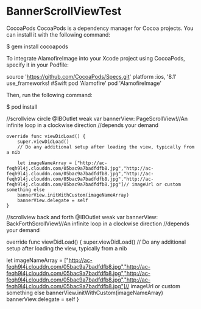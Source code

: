 # BannerScrollViewTest

CocoaPods
CocoaPods is a dependency manager for Cocoa projects. You can install it with the following command:


$ gem install cocoapods


To integrate AlamofireImage into your Xcode project using CocoaPods, specify it in your Podfile:

source 'https://github.com/CocoaPods/Specs.git'
platform :ios, '8.1'
use_frameworks!
#Swift
pod 'Alamofire'
pod 'AlamofireImage'

Then, run the following command:

$ pod install

//scrollview circle
    @IBOutlet weak var bannerView: PageScrollView!//An infinite loop in a clockwise direction
    //depends your demand

    override func viewDidLoad() {
        super.viewDidLoad()
        // Do any additional setup after loading the view, typically from a nib
        
        let imageNameArray = ["http://ac-feqh9l4j.clouddn.com/05bac9a7badfdfb8.jpg","http://ac-feqh9l4j.clouddn.com/05bac9a7badfdfb8.jpg","http://ac-feqh9l4j.clouddn.com/05bac9a7badfdfb8.jpg","http://ac-feqh9l4j.clouddn.com/05bac9a7badfdfb8.jpg"]// imageUrl or custom something else
        bannerView.initWithCustom(imageNameArray)
        bannerView.delegate = self
    }


//scrollview back and forth
@IBOutlet weak var bannerView: BackForthScrollView!//An infinite loop in a clockwise direction
//depends your demand

override func viewDidLoad() {
super.viewDidLoad()
// Do any additional setup after loading the view, typically from a nib

let imageNameArray = ["http://ac-feqh9l4j.clouddn.com/05bac9a7badfdfb8.jpg","http://ac-feqh9l4j.clouddn.com/05bac9a7badfdfb8.jpg","http://ac-feqh9l4j.clouddn.com/05bac9a7badfdfb8.jpg","http://ac-feqh9l4j.clouddn.com/05bac9a7badfdfb8.jpg"]// imageUrl or custom something else
bannerView.initWithCustom(imageNameArray)
bannerView.delegate = self
}
